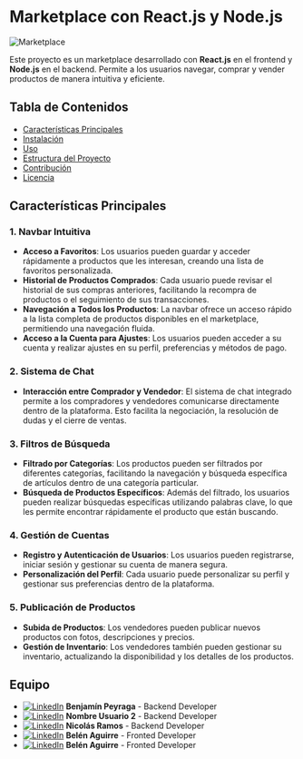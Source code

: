 # Marketplace con React.js y Node.js

![Marketplace](https://truust.io/wp-content/uploads/sites/18/2017/09/Que%CC%81-es-un-Marketplace-y-co%CC%81mo-puedes-ganar-dinero-con-e%CC%81l.jpg) 

Este proyecto es un marketplace desarrollado con **React.js** en el frontend y **Node.js** en el backend. Permite a los usuarios navegar, comprar y vender productos de manera intuitiva y eficiente.

## Tabla de Contenidos

- [Características Principales](#características-principales)
- [Instalación](#instalación)
- [Uso](#uso)
- [Estructura del Proyecto](#estructura-del-proyecto)
- [Contribución](#contribución)
- [Licencia](#licencia)

## Características Principales

### 1. Navbar Intuitiva
   - **Acceso a Favoritos**: Los usuarios pueden guardar y acceder rápidamente a productos que les interesan, creando una lista de favoritos personalizada.
   - **Historial de Productos Comprados**: Cada usuario puede revisar el historial de sus compras anteriores, facilitando la recompra de productos o el seguimiento de sus transacciones.
   - **Navegación a Todos los Productos**: La navbar ofrece un acceso rápido a la lista completa de productos disponibles en el marketplace, permitiendo una navegación fluida.
   - **Acceso a la Cuenta para Ajustes**: Los usuarios pueden acceder a su cuenta y realizar ajustes en su perfil, preferencias y métodos de pago.

### 2. Sistema de Chat
   - **Interacción entre Comprador y Vendedor**: El sistema de chat integrado permite a los compradores y vendedores comunicarse directamente dentro de la plataforma. Esto facilita la negociación, la resolución de dudas y el cierre de ventas.

### 3. Filtros de Búsqueda
   - **Filtrado por Categorías**: Los productos pueden ser filtrados por diferentes categorías, facilitando la navegación y búsqueda específica de artículos dentro de una categoría particular.
   - **Búsqueda de Productos Específicos**: Además del filtrado, los usuarios pueden realizar búsquedas específicas utilizando palabras clave, lo que les permite encontrar rápidamente el producto que están buscando.

### 4. Gestión de Cuentas
   - **Registro y Autenticación de Usuarios**: Los usuarios pueden registrarse, iniciar sesión y gestionar su cuenta de manera segura.
   - **Personalización del Perfil**: Cada usuario puede personalizar su perfil y gestionar sus preferencias dentro de la plataforma.

### 5. Publicación de Productos
   - **Subida de Productos**: Los vendedores pueden publicar nuevos productos con fotos, descripciones y precios.
   - **Gestión de Inventario**: Los vendedores también pueden gestionar su inventario, actualizando la disponibilidad y los detalles de los productos.

## Equipo

- [![LinkedIn](https://img.shields.io/badge/LinkedIn-Perfil-0077B5?logo=linkedin&style=social)](https://www.linkedin.com/in/benjamin-peyraga-53812a163/
) **Benjamín Peyraga** - Backend Developer
- [![LinkedIn](https://img.shields.io/badge/LinkedIn-Perfil-0077B5?logo=linkedin&style=social)](https://www.linkedin.com/in/selena-aldana
) **Nombre Usuario 2** - Backend Developer
- [![LinkedIn](https://img.shields.io/badge/LinkedIn-Perfil-0077B5?logo=linkedin&style=social)](https://www.linkedin.com/in/nombre-usuario3) **Nicolás Ramos** - Backend Developer
- [![LinkedIn](https://img.shields.io/badge/LinkedIn-Perfil-0077B5?logo=linkedin&style=social)](https://www.linkedin.com/in/mar%C3%ADa-bel%C3%A9n-aguirre/
) **Belén Aguirre** - Fronted Developer
- [![LinkedIn](https://img.shields.io/badge/LinkedIn-Perfil-0077B5?logo=linkedin&style=social)](https://www.linkedin.com/in/abraham-garcia-mejia-a15801258 
) **Belén Aguirre** - Fronted Developer
